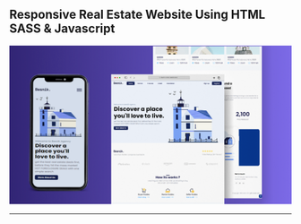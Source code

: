 ## Responsive Real Estate Website Using HTML SASS & Javascript

![thumbnail](thumbnail.png)

----------
